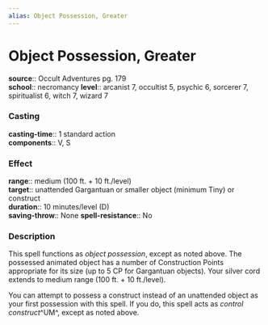 ```yaml
---
alias: Object Possession, Greater
---
```


# Object Possession, Greater 

**source**:: Occult Adventures pg. 179  
**school**:: necromancy
**level**:: arcanist 7, occultist 5, psychic 6, sorcerer 7, spiritualist 6, witch 7, wizard 7

### Casting 

**casting-time**:: 1 standard action  
**components**:: V, S

### Effect 

**range**:: medium (100 ft. + 10 ft./level)  
**target**:: unattended Gargantuan or smaller object (minimum Tiny) or construct  
**duration**:: 10 minutes/level (D)  
**saving-throw**:: None
**spell-resistance**:: No

### Description 

This spell functions as *object possession*, except as noted above. The possessed animated object has a number of Construction Points appropriate for its size (up to 5 CP for Gargantuan objects). Your silver cord extends to medium range (100 ft. + 10 ft./level).  
  
You can attempt to possess a construct instead of an unattended object as your first possession with this spell. If you do, this spell acts as *control construct*^UM^, except as noted above.
